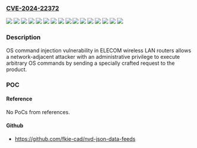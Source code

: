### [CVE-2024-22372](https://cve.mitre.org/cgi-bin/cvename.cgi?name=CVE-2024-22372)
![](https://img.shields.io/static/v1?label=Product&message=WRC-X1500GS-B&color=blue)
![](https://img.shields.io/static/v1?label=Product&message=WRC-X1500GSA-B&color=blue)
![](https://img.shields.io/static/v1?label=Product&message=WRC-X1800GS-B&color=blue)
![](https://img.shields.io/static/v1?label=Product&message=WRC-X1800GSA-B&color=blue)
![](https://img.shields.io/static/v1?label=Product&message=WRC-X1800GSH-B&color=blue)
![](https://img.shields.io/static/v1?label=Product&message=WRC-X3000GS2-B&color=blue)
![](https://img.shields.io/static/v1?label=Product&message=WRC-X3000GS2-W&color=blue)
![](https://img.shields.io/static/v1?label=Product&message=WRC-X3000GS2A-B&color=blue)
![](https://img.shields.io/static/v1?label=Product&message=WRC-X6000XS-G&color=blue)
![](https://img.shields.io/static/v1?label=Product&message=WRC-X6000XST-G&color=blue)
![](https://img.shields.io/static/v1?label=Version&message=%3D%20v1.08%20and%20earlier%20&color=brighgreen)
![](https://img.shields.io/static/v1?label=Version&message=%3D%20v1.09%20&color=brighgreen)
![](https://img.shields.io/static/v1?label=Version&message=%3D%20v1.11%20and%20earlier%20&color=brighgreen)
![](https://img.shields.io/static/v1?label=Version&message=%3D%20v1.12%20and%20earlier%20&color=brighgreen)
![](https://img.shields.io/static/v1?label=Version&message=%3D%20v1.17%20and%20earlier%20&color=brighgreen)
![](https://img.shields.io/static/v1?label=Vulnerability&message=OS%20command%20injection&color=brighgreen)

### Description

OS command injection vulnerability in ELECOM wireless LAN routers allows a network-adjacent attacker with an administrative privilege to execute arbitrary OS commands by sending a specially crafted request to the product.

### POC

#### Reference
No PoCs from references.

#### Github
- https://github.com/fkie-cad/nvd-json-data-feeds

